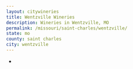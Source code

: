 ```yaml
---
layout: citywineries
title: Wentzville Wineries
description: Wineries in Wentzville, MO
permalink: /missouri/saint-charles/wentzville/
state: mo
county: saint charles
city: wentzville
---
```

-
